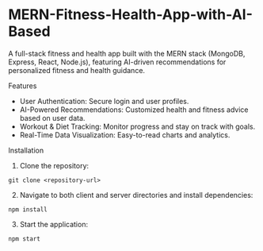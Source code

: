 # MERN-Fitness-Health-App-with-AI-Based

A full-stack fitness and health app built with the MERN stack (MongoDB, Express, React, Node.js), featuring AI-driven recommendations for personalized fitness and health guidance.

Features
- User Authentication: Secure login and user profiles.
- AI-Powered Recommendations: Customized health and fitness advice based on user data.
- Workout & Diet Tracking: Monitor progress and stay on track with goals.
- Real-Time Data Visualization: Easy-to-read charts and analytics.

Installation

1. Clone the repository:

```
git clone <repository-url>
```

2. Navigate to both client and server directories and install dependencies:

```
npm install
```

3. Start the application:

```
npm start
```
